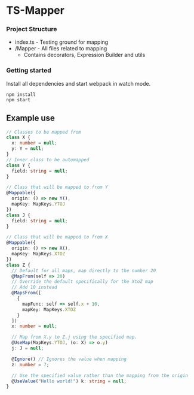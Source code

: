 # **TS-Mapper**

### Project Structure

- index.ts - Testing ground for mapping
- /Mapper - All files related to mapping
  - Contains decorators, Expression Builder and utils

### Getting started

Install all dependencies and start webpack in watch mode.

```
npm install
npm start
```

## Example use

```typescript
// Classes to be mapped from
class X {
  x: number = null;
  y: Y = null;
}
// Inner class to be automapped
class Y {
  field: string = null;
}

// Class that will be mapped to from Y
@Mappable({
  origin: () => new Y(),
  mapKey: MapKeys.YTOJ
})
class J {
  field: string = null;
}

// Class that will be mapped to from X
@Mappable({
  origin: () => new X(),
  mapKey: MapKeys.XTOZ
})
class Z {
  // Default for all maps, map directly to the number 20
  @MapFrom(self => 20)
  // Override the default specifically for the XtoZ map
  // Add 10 instead
  @MapsFrom([
    {
      mapFunc: self => self.x + 10,
      mapKey: MapKeys.XTOZ
    }
  ])
  x: number = null;

  // Map from X.y to Z.j using the specified map.
  @UseMap(MapKeys.YTOJ, (o: X) => o.y)
  j: J = null;

  @Ignore() // Ignores the value when mapping
  z: number = 7;

  // Use the specified value rather than the mapping from the origin
  @UseValue("Hello world!") k: string = null;
}
```
